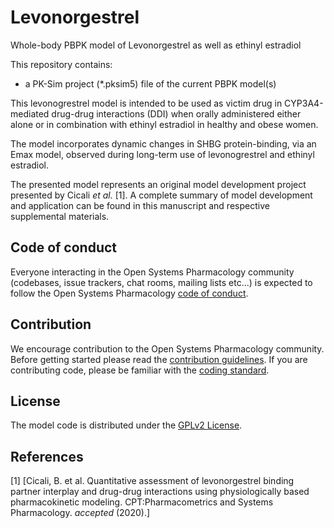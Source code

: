 # Levonorgestrel
Whole-body PBPK model of Levonorgestrel as well as ethinyl estradiol 


This repository contains:


- a PK-Sim project (*.pksim5) file of the current PBPK model(s)



This levonogrestrel model is intended to be used as victim drug in CYP3A4-mediated drug-drug interactions (DDI) when orally administered either alone or in combination with ethinyl estradiol in healthy and obese women. 

The model incorporates dynamic changes in SHBG protein-binding, via an Emax model, observed during long-term use of levonogrestrel and ethinyl estradiol. 

The presented model represents an original model development project presented by Cicali *et al.* [1]. A complete summary of model development and application can be found in this manuscript and respective supplemental materials.

## Code of conduct
Everyone interacting in the Open Systems Pharmacology community (codebases, issue trackers, chat rooms, mailing lists etc...) is expected to follow the Open Systems Pharmacology [code of conduct](https://github.com/Open-Systems-Pharmacology/Suite/blob/master/CODE_OF_CONDUCT.md#contributor-covenant-code-of-conduct).

## Contribution
We encourage contribution to the Open Systems Pharmacology community. Before getting started please read the [contribution guidelines](https://github.com/Open-Systems-Pharmacology/Suite/blob/master/CONTRIBUTING.md#ways-to-contribute). If you are contributing code, please be familiar with the [coding standard](https://github.com/Open-Systems-Pharmacology/Suite/blob/master/CODING_STANDARDS.md#visual-studio-settings).

## License
The model code is distributed under the [GPLv2 License](https://github.com/Open-Systems-Pharmacology/Suite/blob/develop/LICENSE).

## References
[1] [Cicali, B. et al. Quantitative assessment of levonorgestrel binding partner interplay and drug-drug interactions using physiologically based pharmacokinetic modeling. CPT:Pharmacometrics and Systems Pharmacology. *accepted* (2020).]
